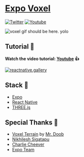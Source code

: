 # [Expo Voxel](https://threejs.org/examples/?q=mine#webgl_geometry_minecraft_ao)
[![Twitter](https://img.shields.io/badge/twitter-@baconbrix-55acee.svg?maxAge=2592000)](http://twitter.com/baconbrix)
[![Youtube](https://img.shields.io/badge/Subscribe!-Expo-ff0000.svg?maxAge=2592000)](https://www.youtube.com/c/exposition?sub_confirmation=1)

![voxel gif should be here. yolo](/demo.gif?raw=true "Preview Gif 😀 ...I love you")

## Tutorial 🍎

**Watch the video tutorial: [Youtube](https://youtu.be/H-4t-srSSvI) 👍**

[![reactnative.gallery](https://img.shields.io/badge/reactnative.gallery-%F0%9F%8E%AC-green.svg)](https://reactnative.gallery/EvanBacon/expo-voxel)

## Stack 🥞

- [Expo](http://expo.io)
- [React Native](https://facebook.github.io/react-native/)
- [THREE.js](https://threejs.org/)

## Special Thanks 🙏

- [Voxel Terrain](https://threejs.org/examples/?q=mine#webgl_geometry_minecraft_ao) by [Mr. Doob](https://github.com/mrdoob)
- [Nikhilesh Sigatapu](https://github.com/nikki93)
- [Charlie Cheever](https://github.com/ccheever)
- [Expo Team](https://twitter.com/expo_io)
